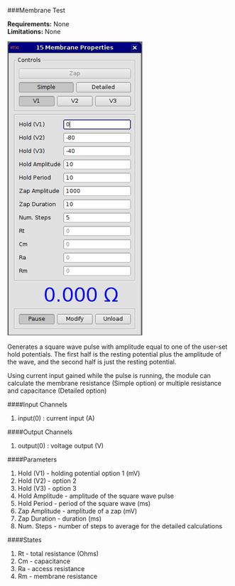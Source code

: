 ###Membrane Test

**Requirements:** None  
**Limitations:** None  

![Membrane Test GUI](membrane-test.png)

<!--start-->
Generates a square wave pulse with amplitude equal to one of the user-set hold potentials. The first half is the resting potential plus the amplitude of the wave, and the second half is just the resting potential.  

Using current input gained while the pulse is running, the module can calculate the membrane resistance (Simple option) or multiple resistance and capacitance (Detailed option)  
<!--end-->

####Input Channels
1. input(0) : current input (A)

####Output Channels
1. output(0) : voltage output (V)

####Parameters
1. Hold (V1) - holding potential option 1 (mV)
2. Hold (V2) - option 2
3. Hold (V3) - option 3
4. Hold Amplitude - amplitude of the square wave pulse
5. Hold Period - period of the square wave (ms)
6. Zap Amplitude - amplitude of a zap (mV)
7. Zap Duration - duration (ms)
8. Num. Steps - number of steps to average for the detailed calculations

####States
1. Rt - total resistance (Ohms)
2. Cm - capacitance
3. Ra - access resistance
5. Rm - membrane resistance
